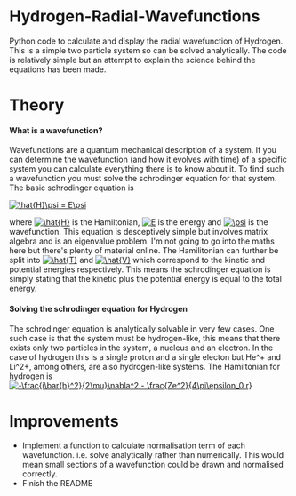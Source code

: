 # Hydrogen-Radial-Wavefunctions
Python code to calculate and display the radial wavefunction of Hydrogen. This is a simple two particle system so can be solved analytically. The code is relatively simple but an attempt to explain the science behind the equations has been made.

# Theory
#### What is a wavefunction?
Wavefunctions are a quantum mechanical description of a system. If you can determine the wavefunction (and how it evolves with time) of a specific system you can calculate everything there is to know about it. To find such a wavefunction you must solve the schrodinger equation for that system. The basic schrodinger equation is

<a href="https://www.codecogs.com/eqnedit.php?latex=\hat{H}\psi&space;=&space;E\psi" target="_blank"><img src="https://latex.codecogs.com/gif.latex?\hat{H}\psi&space;=&space;E\psi" title="\hat{H}\psi = E\psi" /></a>

where <a href="https://www.codecogs.com/eqnedit.php?latex=\hat{H}" target="_blank"><img src="https://latex.codecogs.com/gif.latex?\hat{H}" title="\hat{H}" /></a> is the Hamiltonian, <a href="https://www.codecogs.com/eqnedit.php?latex=E" target="_blank"><img src="https://latex.codecogs.com/gif.latex?E" title="E" /></a> is the energy and <a href="https://www.codecogs.com/eqnedit.php?latex=\psi" target="_blank"><img src="https://latex.codecogs.com/gif.latex?\psi" title="\psi" /></a> is the wavefunction. This equation is desceptively simple but involves matrix algebra and is an eigenvalue problem. I'm not going to go into the maths here but there's plenty of material online. The Hamilitonian can further be split into <a href="https://www.codecogs.com/eqnedit.php?latex=\hat{T}" target="_blank"><img src="https://latex.codecogs.com/gif.latex?\hat{T}" title="\hat{T}" /></a> and <a href="https://www.codecogs.com/eqnedit.php?latex=\hat{T}" target="_blank"><img src="https://latex.codecogs.com/gif.latex?\hat{T}" title="\hat{V}" /></a> which correspond to the kinetic and potential energies respectively. This means the schrodinger equation is simply stating that the kinetic plus the potential energy is equal to the total energy.

#### Solving the schrodinger equation for Hydrogen
The schrodinger equation is analytically solvable in very few cases. One such case is that the system must be hydrogen-like, this means that there exists only two particles in the system, a nucleus and an electron. In the case of hydrogen this is a single proton and a single electon but He^+ and Li^2+, among others, are also hydrogen-like systems. The Hamiltonian for hydrogen is
<a href="https://www.codecogs.com/eqnedit.php?latex=-\frac{i\bar{h}^2}{2\mu}\nabla^2&space;-&space;\frac{Ze^2}{4\pi\epsilon_0&space;r}" target="_blank"><img src="https://latex.codecogs.com/gif.latex?-\frac{i\bar{h}^2}{2\mu}\nabla^2&space;-&space;\frac{Ze^2}{4\pi\epsilon_0&space;r}" title="-\frac{i\bar{h}^2}{2\mu}\nabla^2 - \frac{Ze^2}{4\pi\epsilon_0 r}" /></a>

# Improvements
- Implement a function to calculate normalisation term of each wavefunction. i.e. solve analytically rather than numerically. This would mean small sections of a wavefunction could be drawn and normalised correctly.
- Finish the README
